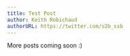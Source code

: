 ```yaml
---
title: Test Post
author: Keith Robichaud
authorURL: https://twitter.com/s2b_ssb
---
```


More posts coming soon :)
